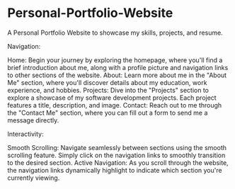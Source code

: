 # Personal-Portfolio-Website
A Personal Portfolio Website to showcase my skills, projects, and resume.

Navigation:

Home: Begin your journey by exploring the homepage, where you'll find a brief introduction about me, along with a profile picture and navigation links to other sections of the website.
About: Learn more about me in the "About Me" section, where you'll discover details about my education, work experience, and hobbies.
Projects: Dive into the "Projects" section to explore a showcase of my software development projects. Each project features a title, description, and image.
Contact: Reach out to me through the "Contact Me" section, where you can fill out a form to send me a message directly.

Interactivity:

Smooth Scrolling: Navigate seamlessly between sections using the smooth scrolling feature. Simply click on the navigation links to smoothly transition to the desired section.
Active Navigation: As you scroll through the website, the navigation links dynamically highlight to indicate which section you're currently viewing.
